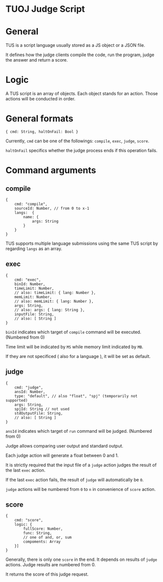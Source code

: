 TUOJ Judge Script
===
# General
TUS is a script language usually stored as a JS object or a JSON file.

It defines how the judge clients compile the code, run the program, judge the answer and return a score.
# Logic
A TUS script is an array of objects. Each object stands for an action. Those actions will be conducted in order.
# General formats
	{ cmd: String, haltOnFail: Bool }

Currently, `cmd` can be one of the followings: `compile`, `exec`, `judge`, `score`.

`haltOnFail` specifics whether the judge process ends if this operation fails.
# Command arguments
## compile
	{ 
		cmd: "compile", 
        sourceId: Number, // from 0 to x-1
		langs:  {
            name: {
			    args: String 
            }
		} 
	}

TUS supports multiple language submissions using the same TUS script by regarding `langs` as an array.
## exec
	{ 
		cmd: "exec", 
		binId: Number,
		timeLimit: Number,
		// also: timeLimit: { lang: Number },
		memLimit: Number,
		// also: memLimit: { lang: Number },
		args: String,
		// also: args: { lang: String },
		inputFile: String,
		// also: [ String ]
	}

`binId` indicates which target of `compile` command will be executed. (Numbered from 0)

Time limit will be indicated by `MS` while memory limit indicated by `MB`.

If they are not specificed ( also for a language ), it will be set as default.
## judge
	{
		cmd: "judge",
		ansId: Number,
		type: "default", // also "float", "spj" (temporarily not supported)
		args: String,
		spjId: String // not used 
		stdOutputFile: String, 
		// also: [ String ]
	}

`ansId` indicates which target of `run` command will be judged. (Numbered from 0)

Judge allows comparing user output and standard output.

Each judge action will generate a float between 0 and 1.

It is strictly required that the input file of a `judge` action judges the result of the last `exec` action.

If the last `exec` action fails, the result of `judge` will automatically be `0`.

`judge` actions will be numbered from `0` to `n` in convenience of `score` action.
## score
	{
		cmd: "score",
		logic: {
			fullScore: Number,
			func: String,
			// one of and, or, sum
			compoments: Array
		}]
	}

Generally, there is only one `score` in the end. It depends on results of `judge` actions. Judge results are numbered from 0.

It returns the score of this judge request. 

